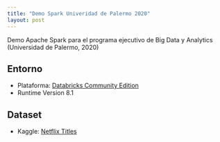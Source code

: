 ```yaml
---
title: "Demo Spark Univeridad de Palermo 2020"
layout: post
---
```


Demo Apache Spark para el programa ejecutivo de Big Data y Analytics (Universidad de Palermo, 2020)

## Entorno

- Plataforma: [Databricks Community Edition](https://community.cloud.databricks.com/login.html)
- Runtime Version 8.1

## Dataset

- Kaggle: [Netflix Titles](https://www.kaggle.com/nishanthkv/netflix)


<script src="https://gist.github.com/92279d31cce3f465288b06703ef86fe8.js?file=
etl-spark-netflix.ipynb"></script>